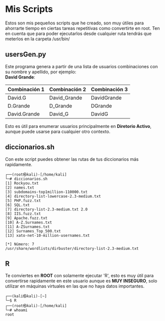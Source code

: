 
# Mis Scripts

Estos son mis pequeños scripts que he creado, son muy útiles para ahorrarte tiempo en ciertas tareas repetitivas como convertirte en root.
Ten en cuenta que para poder ejecutarlos desde cualquier ruta tendrás que meterlos en la carpeta /usr/bin/


## usersGen.py
Este programa genera a partir de una lista de usuarios combinaciones con su nombre y apellido, por ejemplo:<br>
**David Grande**:


|  Combinación 1             | Combinación 2                     | Combinación 3                                           |
| ----------------- | --------------------|---------------------------------------------- |
| David.G | David_Grande | DavidGrande
| D.Grande| D_Grande | DGrande
| David.Grande | David_G | DavidG


Esto es útil para enumerar usuarios principalmente en **Diretorio Activo**, aunque puede usarse para cualquier otro contexto.


## diccionarios.sh
Con este script puedes obtener las rutas de tus diccionarios más rapidamente.

```
┌──(root㉿kali)-[/home/kali]
└─# diccionarios.sh                  
[1] Rockyou.txt
[2] names.txt
[3] subdomains-top1million-110000.txt
[4] directory-list-lowercase-2.3-medium.txt
[5] PHP.fuzz.txt
[6] SQL.txt
[7] directory-list-2.3-medium.txt 2.0
[8] IIS.fuzz.txt
[9] Apache.fuzz.txt
[10] A-Z.Surnames.txt
[11] A-ZSurnames.txt
[12] Surnames_Top_500.txt
[13] xato-net-10-million-usernames.txt

[*] Número: 7
/usr/share/wordlists/dirbuster/directory-list-2.3-medium.txt

```

## R
Te conviertes en **ROOT** con solamente ejecutar 'R', esto es muy útil para convertirse rapidamente en este usuario aunque es **MUY INSEGURO**, solo utilizar en máquinas virtuales en las que no haya datos importantes.

```
┌──(kali㉿kali)-[~]
└─$ R
┌──(root㉿kali)-[/home/kali]
└─# whoami                                                                             
root
```
